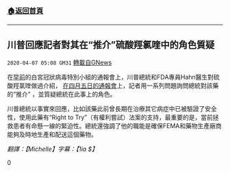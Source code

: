 ###  [:house:返回首頁](https://github.com/ourhimalayas/txt)
---

## 川普回應記者對其在“推介”硫酸羥氯喹中的角色質疑
`2020-04-07 05:08 GM31` [轉載自GNews](https://gnews.org/zh-hant/164764/)

在[早前](https://www.youtube.com/watch?v=mntBUWX3gi0&amp;t=7s)的白宮冠狀病毒特別小組的通報會上，川普總統和FDA專員Hahn醫生對硫酸羥氯喹做過介紹， [在四月五日的通報會](https://www.youtube.com/watch?v=XJyCc8QbWAE&amp;feature=youtu.be)上，記者用一系列問題詢問總統對該藥的“推介” ，並質疑總統在此事上的角色。

川普總統以事實來回應，比如該藥此前曾長期在治療其它病症中已被驗證了安全性，使用此藥有“Right to Try”（有權利嘗試）法案的支持，最重要的是，當前拯救患者有命懸一線的緊迫性。總統還強調了他的職能是確保FEMA和藥物生產廠商能夠及時地生產和配送這個藥物。

*翻譯：【Michelle】字幕：【1ia $】*

0
